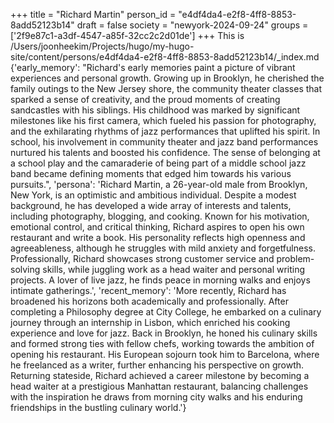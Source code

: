 +++
title = "Richard Martin"
person_id = "e4df4da4-e2f8-4ff8-8853-8add52123b14"
draft = false
society = "newyork-2024-09-24"
groups = ['2f9e87c1-a3df-4547-a85f-32cc2c2d01de']
+++
This is /Users/joonheekim/Projects/hugo/my-hugo-site/content/persons/e4df4da4-e2f8-4ff8-8853-8add52123b14/_index.md
{'early_memory': "Richard's early memories paint a picture of vibrant experiences and personal growth. Growing up in Brooklyn, he cherished the family outings to the New Jersey shore, the community theater classes that sparked a sense of creativity, and the proud moments of creating sandcastles with his siblings. His childhood was marked by significant milestones like his first camera, which fueled his passion for photography, and the exhilarating rhythms of jazz performances that uplifted his spirit. In school, his involvement in community theater and jazz band performances nurtured his talents and boosted his confidence. The sense of belonging at a school play and the camaraderie of being part of a middle school jazz band became defining moments that edged him towards his various pursuits.", 'persona': 'Richard Martin, a 26-year-old male from Brooklyn, New York, is an optimistic and ambitious individual. Despite a modest background, he has developed a wide array of interests and talents, including photography, blogging, and cooking. Known for his motivation, emotional control, and critical thinking, Richard aspires to open his own restaurant and write a book. His personality reflects high openness and agreeableness, although he struggles with mild anxiety and forgetfulness. Professionally, Richard showcases strong customer service and problem-solving skills, while juggling work as a head waiter and personal writing projects. A lover of live jazz, he finds peace in morning walks and enjoys intimate gatherings.', 'recent_memory': 'More recently, Richard has broadened his horizons both academically and professionally. After completing a Philosophy degree at City College, he embarked on a culinary journey through an internship in Lisbon, which enriched his cooking experience and love for jazz. Back in Brooklyn, he honed his culinary skills and formed strong ties with fellow chefs, working towards the ambition of opening his restaurant. His European sojourn took him to Barcelona, where he freelanced as a writer, further enhancing his perspective on growth. Returning stateside, Richard achieved a career milestone by becoming a head waiter at a prestigious Manhattan restaurant, balancing challenges with the inspiration he draws from morning city walks and his enduring friendships in the bustling culinary world.'}
